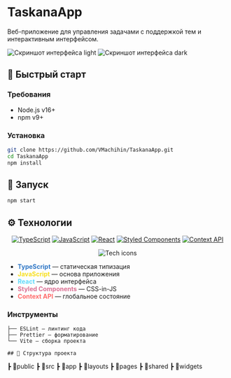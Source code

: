 # TaskanaApp

Веб-приложение для управления задачами с поддержкой тем и интерактивным интерфейсом.

![Скриншот интерфейса light](https://postimg.cc/zHKJLgMb)
![Скриншот интерфейса dark](https://postimg.cc/sQtjDcnC)

## 🚀 Быстрый старт

### Требования

- Node.js v16+
- npm v9+

### Установка

```bash
git clone https://github.com/VMachihin/TaskanaApp.git
cd TaskanaApp
npm install
```

## 🚀 Запуск

```bash
npm start
```

## ⚙️ Технологии

<div align="center">

[![TypeScript](https://img.shields.io/badge/TypeScript-3178C6?style=for-the-badge&logo=typescript&logoColor=white)](https://www.typescriptlang.org/)
[![JavaScript](https://img.shields.io/badge/JavaScript-F7DF1E?style=for-the-badge&logo=javascript&logoColor=black)](https://developer.mozilla.org/en-US/docs/Web/JavaScript)
[![React](https://img.shields.io/badge/React-61DAFB?style=for-the-badge&logo=react&logoColor=black)](https://reactjs.org/)
[![Styled Components](https://img.shields.io/badge/Styled%20Components-DB7093?style=for-the-badge&logo=styled-components&logoColor=white)](https://styled-components.com/)
[![Context API](https://img.shields.io/badge/Context_API-FF6B6B?style=for-the-badge&logo=react&logoColor=white)](https://react.dev/learn/scaling-up-with-reducer-and-context)

</div>

<p align="center">
  <img src="https://skillicons.dev/icons?i=ts,js,react,styledcomponents,redux&theme=light&perline=5" alt="Tech icons">
</p>

- <span style="color: #3178C6">**TypeScript**</span> — статическая типизация
- <span style="color: #F7DF1E">**JavaScript**</span> — основа приложения
- <span style="color: #61DAFB">**React**</span> — ядро интерфейса
- <span style="color: #DB7093">**Styled Components**</span> — CSS-in-JS
- <span style="color: #FF6B6B">**Context API**</span> — глобальное состояние

### Инструменты

```plaintext
├── ESLint — линтинг кода
├── Prettier — форматирование
└── Vite — сборка проекта

## 📁 Структура проекта

```

┣ 📂public
┣ 📂src
┣ 📂app
┣ 📂layouts
┣ 📂pages
┣ 📂shared
┣ 📂widgets

```

```
